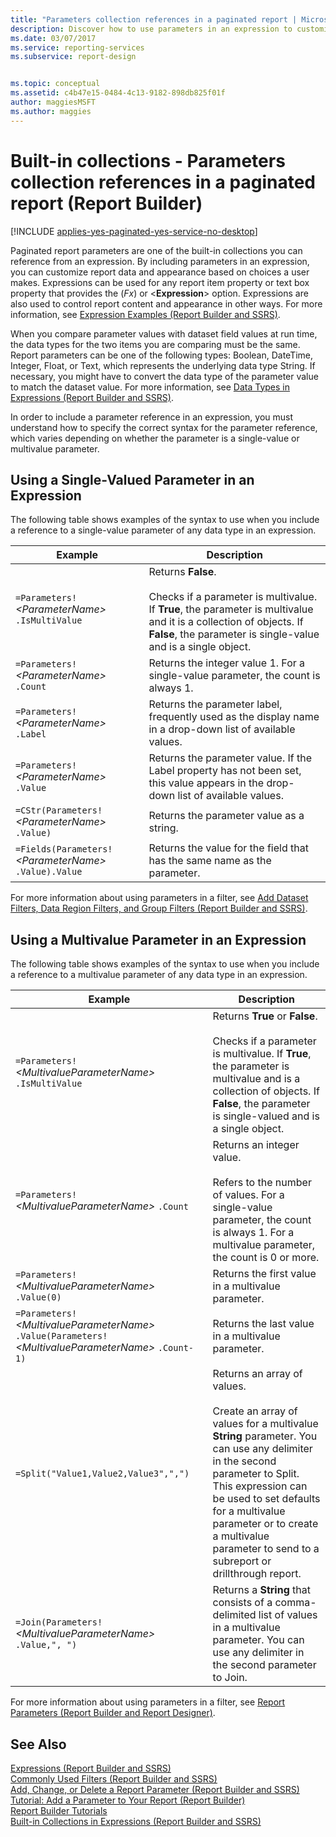 ```yaml
---
title: "Parameters collection references in a paginated report | Microsoft Docs"
description: Discover how to use parameters in an expression to customize paginated report data and appearance based on user choices in Report Builder. 
ms.date: 03/07/2017
ms.service: reporting-services
ms.subservice: report-design


ms.topic: conceptual
ms.assetid: c4b47e15-0484-4c13-9182-898db825f01f
author: maggiesMSFT
ms.author: maggies
---
```

# Built-in collections - Parameters collection references in a paginated report (Report Builder)

[!INCLUDE [applies-yes-paginated-yes-service-no-desktop](../includes/applies-yes-paginated-yes-service-no-desktop.md)]

  Paginated report parameters are one of the built-in collections you can reference from an expression. By including parameters in an expression, you can customize report data and appearance based on choices a user makes. Expressions can be used for any report item property or text box property that provides the (*Fx*) or \<**Expression**> option. Expressions are also used to control report content and appearance in other ways. For more information, see [Expression Examples &#40;Report Builder and SSRS&#41;](../../reporting-services/report-design/expression-examples-report-builder-and-ssrs.md).  
  
 When you compare parameter values with dataset field values at run time, the data types for the two items you are comparing must be the same. Report parameters can be one of the following types: Boolean, DateTime, Integer, Float, or Text, which represents the underlying data type String. If necessary, you might have to convert the data type of the parameter value to match the dataset value. For more information, see [Data Types in Expressions &#40;Report Builder and SSRS&#41;](../../reporting-services/report-design/data-types-in-expressions-report-builder-and-ssrs.md).  
  
 In order to include a parameter reference in an expression, you must understand how to specify the correct syntax for the parameter reference, which varies depending on whether the parameter is a single-value or multivalue parameter.  
 
##  <a name="Single"></a> Using a Single-Valued Parameter in an Expression  
 The following table shows examples of the syntax to use when you include a reference to a single-value parameter of any data type in an expression.  
  
|Example|Description|  
|-------------|-----------------|  
|`=Parameters!` *\<ParameterName>* `.IsMultiValue`|Returns **False**.<br /><br /> Checks if a parameter is multivalue. If **True**, the parameter is multivalue and it is a collection of objects. If **False**, the parameter is single-value and is a single object.|  
|`=Parameters!` *\<ParameterName>* `.Count`|Returns the integer value 1. For a single-value parameter, the count is always 1.|  
|`=Parameters!` *\<ParameterName>* `.Label`|Returns the parameter label, frequently used as the display name in a drop-down list of available values.|  
|`=Parameters!` *\<ParameterName>* `.Value`|Returns the parameter value. If the Label property has not been set, this value appears in the drop-down list of available values.|  
|`=CStr(Parameters!`  *\<ParameterName>* `.Value)`|Returns the parameter value as a string.|  
|`=Fields(Parameters!` *\<ParameterName>* `.Value).Value`|Returns the value for the field that has the same name as the parameter.|  
  
 For more information about using parameters in a filter, see [Add Dataset Filters, Data Region Filters, and Group Filters &#40;Report Builder and SSRS&#41;](../../reporting-services/report-design/add-dataset-filters-data-region-filters-and-group-filters.md).  
  
##  <a name="Multi"></a> Using a Multivalue Parameter in an Expression  
 The following table shows examples of the syntax to use when you include a reference to a multivalue parameter of any data type in an expression.  
  
|Example|Description|  
|-------------|-----------------|  
|`=Parameters!` *\<MultivalueParameterName>* `.IsMultiValue`|Returns **True** or **False**.<br /><br /> Checks if a parameter is multivalue. If **True**, the parameter is multivalue and is a collection of objects. If **False**, the parameter is single-valued and is a single object.|  
|`=Parameters!` *\<MultivalueParameterName>* `.Count`|Returns an integer value.<br /><br /> Refers to the number of values. For a single-value parameter, the count is always 1. For a multivalue parameter, the count is 0 or more.|  
|`=Parameters!` *\<MultivalueParameterName>* `.Value(0)`|Returns the first value in a multivalue parameter.|  
|`=Parameters!` *\<MultivalueParameterName>* `.Value(Parameters!` *\<MultivalueParameterName>* `.Count-1)`|Returns the last value in a multivalue parameter.|  
|`=Split("Value1,Value2,Value3",",")`|Returns an array of values.<br /><br /> Create an array of values for a multivalue **String** parameter. You can use any delimiter in the second parameter to Split. This expression can be used to set defaults for a multivalue parameter or to create a multivalue parameter to send to a subreport or drillthrough report.|  
|`=Join(Parameters!` *\<MultivalueParameterName>* `.Value,", ")`|Returns a **String** that consists of a comma-delimited list of values in a multivalue parameter. You can use any delimiter in the second parameter to Join.|  
  
 For more information about using parameters in a filter, see [Report Parameters &#40;Report Builder and Report Designer&#41;](../../reporting-services/report-design/report-parameters-report-builder-and-report-designer.md).  
  
## See Also  
 [Expressions &#40;Report Builder and SSRS&#41;](../../reporting-services/report-design/expressions-report-builder-and-ssrs.md)   
 [Commonly Used Filters &#40;Report Builder and SSRS&#41;](../../reporting-services/report-design/commonly-used-filters-report-builder-and-ssrs.md)   
 [Add, Change, or Delete a Report Parameter &#40;Report Builder and SSRS&#41;](../../reporting-services/report-design/add-change-or-delete-a-report-parameter-report-builder-and-ssrs.md)   
 [Tutorial: Add a Parameter to Your Report &#40;Report Builder&#41;](../../reporting-services/tutorial-add-a-parameter-to-your-report-report-builder.md)   
 [Report Builder Tutorials](../../reporting-services/report-builder-tutorials.md)   
 [Built-in Collections in Expressions &#40;Report Builder and SSRS&#41;](../../reporting-services/report-design/built-in-collections-in-expressions-report-builder.md)  
  
  
